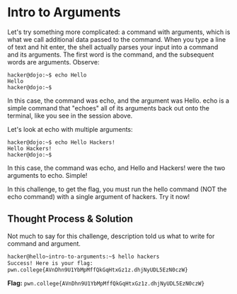 # Intro to Arguments
Let's try something more complicated: a command with arguments, which is what we call additional data passed to the command. When you type a line of text and hit enter, the shell actually parses your input into a command and its arguments. The first word is the command, and the subsequent words are arguments. Observe:
```
hacker@dojo:~$ echo Hello
Hello
hacker@dojo:~$
```
In this case, the command was echo, and the argument was Hello. echo is a simple command that "echoes" all of its arguments back out onto the terminal, like you see in the session above.

Let's look at echo with multiple arguments:
```
hacker@dojo:~$ echo Hello Hackers!
Hello Hackers!
hacker@dojo:~$
```
In this case, the command was echo, and Hello and Hackers! were the two arguments to echo. Simple!

In this challenge, to get the flag, you must run the hello command (NOT the echo command) with a single argument of hackers. Try it now!
## Thought Process & Solution
Not much to say for this challenge, description told us what to write for command and argument.
```Bash
hacker@hello~intro-to-arguments:~$ hello hackers
Success! Here is your flag:
pwn.college{AVnDhn9U1YbMpMffQkGqHtxGz1z.dhjNyUDL5EzN0czW}
```
**Flag:** `pwn.college{AVnDhn9U1YbMpMffQkGqHtxGz1z.dhjNyUDL5EzN0czW}`
